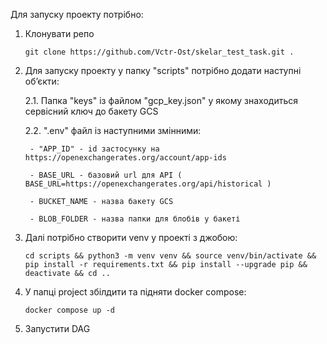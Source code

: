 Для запуску проекту потрібно:

1. Клонувати репо

   ```git clone https://github.com/Vctr-Ost/skelar_test_task.git .```

3. Для запуску проекту у папку "scripts" потрібно додати наступні обʼєкти:

   2.1. Папка "keys" із файлом "gcp_key.json" у якому знаходиться сервісний ключ до бакету GCS

   2.2. ".env" файл із наступними змінними:

        - "APP_ID" - id застосунку на https://openexchangerates.org/account/app-ids
        
        - BASE_URL - базовий url для API ( BASE_URL=https://openexchangerates.org/api/historical )
        
        - BUCKET_NAME - назва бакету GCS
        
        - BLOB_FOLDER - назва папки для блобів у бакеті


4. Далі потрібно створити venv у проекті з джобою:

   ```cd scripts && python3 -m venv venv && source venv/bin/activate && pip install -r requirements.txt && pip install --upgrade pip && deactivate && cd ..```


5. У папці project збілдити та підняти docker compose:

   ```docker compose up -d```

6. Запустити DAG
